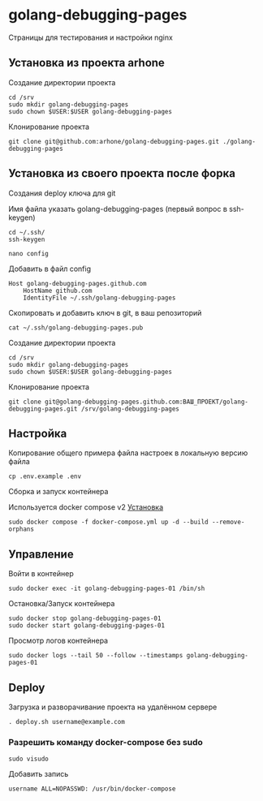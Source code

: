 # golang-debugging-pages
Страницы для тестирования и настройки nginx

## Установка из проекта arhone

Создание директории проекта
```
cd /srv
sudo mkdir golang-debugging-pages
sudo chown $USER:$USER golang-debugging-pages
```

Клонирование проекта
```
git clone git@github.com:arhone/golang-debugging-pages.git ./golang-debugging-pages
```

## Установка из своего проекта после форка

Создания deploy ключа для git

Имя файла указать golang-debugging-pages (первый вопрос в ssh-keygen)
```
cd ~/.ssh/
ssh-keygen
```

```
nano config
```
Добавить в файл config
```
Host golang-debugging-pages.github.com
    HostName github.com
    IdentityFile ~/.ssh/golang-debugging-pages
```

Скопировать и добавить ключ в git, в ваш репозиторий
```
cat ~/.ssh/golang-debugging-pages.pub
```

Создание директории проекта
```
cd /srv
sudo mkdir golang-debugging-pages
sudo chown $USER:$USER golang-debugging-pages
```

Клонирование проекта
```
git clone git@golang-debugging-pages.github.com:ВАШ_ПРОЕКТ/golang-debugging-pages.git /srv/golang-debugging-pages
```

## Настройка
Копирование общего примера файла настроек в локальную версию файла
```
cp .env.example .env
```

Сборка и запуск контейнера

Используется docker compose v2 [Установка](https://github.com/arhone/debian-server-guide/blob/main/docker.md)
```
sudo docker compose -f docker-compose.yml up -d --build --remove-orphans
```

## Управление
Войти в контейнер
```
sudo docker exec -it golang-debugging-pages-01 /bin/sh
```

Остановка/Запуск контейнера
```
sudo docker stop golang-debugging-pages-01
sudo docker start golang-debugging-pages-01
```

Просмотр логов контейнера
```
sudo docker logs --tail 50 --follow --timestamps golang-debugging-pages-01
```

## Deploy
Загрузка и разворачивание проекта на удалённом сервере
```
. deploy.sh username@example.com
```

### Разрешить команду docker-compose без sudo
```
sudo visudo
```
Добавить запись
```
username ALL=NOPASSWD: /usr/bin/docker-compose
```
